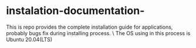 # instalation-documentation-
This is repo provides the complete installation guide for applications, probably bugs fix during installing process. \  The OS using in this process is Ubuntu 20.04(LTS)
